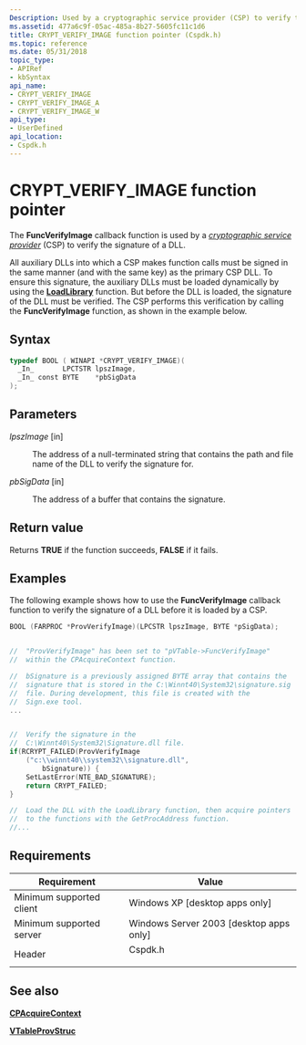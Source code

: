 ```yaml
---
Description: Used by a cryptographic service provider (CSP) to verify the signature of a DLL.
ms.assetid: 477a6c9f-05ac-485a-8b27-5605fc11c1d6
title: CRYPT_VERIFY_IMAGE function pointer (Cspdk.h)
ms.topic: reference
ms.date: 05/31/2018
topic_type: 
- APIRef
- kbSyntax
api_name: 
- CRYPT_VERIFY_IMAGE
- CRYPT_VERIFY_IMAGE_A
- CRYPT_VERIFY_IMAGE_W
api_type: 
- UserDefined
api_location: 
- Cspdk.h
---
```


# CRYPT\_VERIFY\_IMAGE function pointer

The **FuncVerifyImage** callback function is used by a [*cryptographic service provider*](../secgloss/c-gly.md) (CSP) to verify the signature of a DLL.

All auxiliary DLLs into which a CSP makes function calls must be signed in the same manner (and with the same key) as the primary CSP DLL. To ensure this signature, the auxiliary DLLs must be loaded dynamically by using the [**LoadLibrary**](/windows/win32/api/libloaderapi/nf-libloaderapi-loadlibrarya) function. But before the DLL is loaded, the signature of the DLL must be verified. The CSP performs this verification by calling the **FuncVerifyImage** function, as shown in the example below.

## Syntax


```C++
typedef BOOL ( WINAPI *CRYPT_VERIFY_IMAGE)(
  _In_       LPCTSTR lpszImage,
  _In_ const BYTE    *pbSigData
);
```



## Parameters

<dl> <dt>

*lpszImage* \[in\]
</dt> <dd>

The address of a null-terminated string that contains the path and file name of the DLL to verify the signature for.

</dd> <dt>

*pbSigData* \[in\]
</dt> <dd>

The address of a buffer that contains the signature.

</dd> </dl>

## Return value

Returns **TRUE** if the function succeeds, **FALSE** if it fails.

## Examples

The following example shows how to use the **FuncVerifyImage** callback function to verify the signature of a DLL before it is loaded by a CSP.


```C++
BOOL (FARPROC *ProvVerifyImage)(LPCSTR lpszImage, BYTE *pSigData);


//  "ProvVerifyImage" has been set to "pVTable->FuncVerifyImage"
//  within the CPAcquireContext function.

//  bSignature is a previously assigned BYTE array that contains the
//  signature that is stored in the C:\Winnt40\System32\signature.sig
//  file. During development, this file is created with the 
//  Sign.exe tool.
...


//  Verify the signature in the
//  C:\Winnt40\System32\Signature.dll file.
if(RCRYPT_FAILED(ProvVerifyImage
    ("c:\\winnt40\\system32\\signature.dll",
        bSignature)) {
    SetLastError(NTE_BAD_SIGNATURE);
    return CRYPT_FAILED;
}

//  Load the DLL with the LoadLibrary function, then acquire pointers 
//  to the functions with the GetProcAddress function.
//...
```



## Requirements



| Requirement | Value |
|-------------------------------------|------------------------------------------------------------------------------------|
| Minimum supported client<br/> | Windows XP \[desktop apps only\]<br/>                                        |
| Minimum supported server<br/> | Windows Server 2003 \[desktop apps only\]<br/>                               |
| Header<br/>                   | <dl> <dt>Cspdk.h</dt> </dl> |



## See also

<dl> <dt>

[**CPAcquireContext**](https://www.bing.com/search?q=**CPAcquireContext**)
</dt> <dt>

[**VTableProvStruc**](vtableprovstruc.md)
</dt> </dl>

 

 
